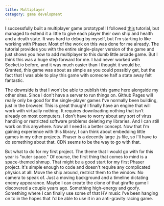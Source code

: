 ```yaml
---
title: Multiplayer
category: game development
---
```

I successfully built a multiplayer game prototype!! I followed [this](https://code.tutsplus.com/tutorials/create-a-multiplayer-pirate-shooter-game-in-your-browser--cms-23311) tutorial, but managed to extend it a little to give each player their own ship and health and a death state. It was hard to debug by myself, but I'm starting to like working with Phaser. Most of the work on this was done for me already. The tutorial provides you with the entire single-player version of the game and just shows you how to add multiplayer to this dumb little arcade game. But I think this was a huge step forward for me. I had never worked with Socket.io before, and it was much easier than I thought it would be. Granted, this game was about as simple as you could possibly get, but the fact that I was able to play this game with someone half a state away felt fantastic.

The downside is that I won't be able to publish this game here alongside my other sites. Since I don't have a server to run things on. Github Pages will really only be good for the single-player games I've normally been building, just in the browser. This is great though! I finally have an engine that will work with virtually nothing. It requires downloading nothing that isn't already on most computers. I don't have to worry about any sort of virus handling or restricted software problems deleting my libraries. And I can still work on this anywhere. Now all I need is a better concept. Now that I'm gaining experience with this library, I can think about embedding little games in my other projects. Phaser is a decently large .js file, so I'll have to do something about that. CDN seems to be the way to go with that.

But what to do for my first project. The theme that I would go with for this year is "outer space." Of course, the first thing that comes to mind is a space-themed shmup. That might be a good start for my first Phaser project. It's simple enough to code and doesn't require any complicated physics at all. Move the ship around, restrict them to the window. No camera to speak of. Just a moving background and a timeline dictating enemy appearance. Maybe I can create the clone of that giraffe game I discovered a couple years ago. Something high-energy and goofy. Something where I can finally use some of that HV music I've been hanging on to in the hopes that I'd be able to use it in an anti-gravity racing game.